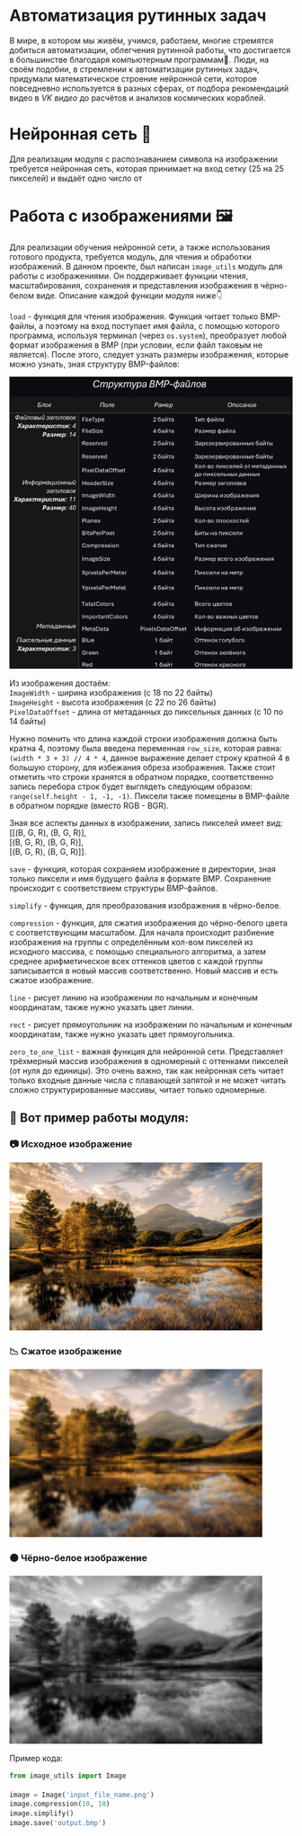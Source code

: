 # **Автоматизация рутинных задач**

В мире, в котором мы живём, учимся, работаем, многие стремятся добиться автоматизации, облегчения рутинной работы, что достигается в большинстве благодаря компьютерным программам🤖. Люди, на своём подобии, в стремлении к автоматизации рутинных задач, придумали математическое строение нейронной сети, которое повседневно используется в разных сферах, от подбора рекомендаций видео в _VK видео_ до расчётов и анализов космических кораблей.

# Нейронная сеть 🤖

Для реализации модуля с распознаванием символа на изображении требуется нейронная сеть, которая принимает на вход сетку (25 на 25 пикселей) и выдаёт одно число от 

# Работа с изображениями 🖼

Для реализации обучения нейронной сети, а также использования готового продукта, требуется модуль, для чтения и обработки изображений. В данном проекте, был написан `image_utils` модуль для работы с изображениями. Он поддерживает функции чтения, масштабирования, сохранения и представления изображения в чёрно-белом виде. Описание каждой функции модуля ниже👇

`load` - 
функция для чтения изображения. Функция читает только BMP-файлы, а поэтому на вход поступает имя файла, с помощью которого программа, используя терминал (через `os.system`), преобразует любой формат изображения в BMP (при условии, если файл таковым не является). После этого, следует узнать размеры изображения, которые можно узнать, зная структуру BMP-файлов:

![struct_bmp.jpg](Materials/struct_bmp.jpg)

Из изображения достаём:<br />
`ImageWidth` - ширина изображения (с 18 по 22 байты)<br />
`ImageHeight` - высота изображения (с 22 по 26 байты)<br />
`PixelDataOffset` - длина от метаданных до пиксельных данных (с 10 по 14 байты)

Нужно помнить что длина каждой строки изображения должна быть кратна 4, поэтому была введена переменная `row_size`, которая равна: `(width * 3 + 3) // 4 * 4`, данное выражение делает строку кратной 4 в большую сторону, для избежания обреза изображения. Также стоит отметить что строки хранятся в обратном порядке, соответственно запись перебора строк будет выглядеть следующим образом: `range(self.height - 1, -1, -1)`. Пиксели также помещены в BMP-файле в обратном порядке (вместо RGB - BGR).

Зная все аспекты данных в изображении, запись пикселей имеет вид: <br /> \[\[\(B, G, R), (B, G, R)], <br />\[\(B, G, R), (B, G, R)], <br />\[\(B, G, R), (B, G, R)]]. 

`save` - функция, которая сохраняем изображение в директории, зная только пиксели и имя будущего файла в формате BMP. Сохранение происходит с соответствием структуры BMP-файлов. 

`simplify` - функция, для преобразования изображения в чёрно-белое.

`compression` - функция, для сжатия изображения до чёрно-белого цвета с соответствующим масштабом. Для начала происходит разбиение изображения на группы с определённым кол-вом пикселей из исходного массива, с помощью специального алгоритма, а затем среднее арифметическое всех оттенков цветов с каждой группы записывается в новый массив соответственно. Новый массив и есть сжатое изображение.

`line` - рисует линию на изображении по начальным и конечным координатам, также нужно указать цвет линии.

`rect` - рисует прямоугольник на изображении по начальным и конечным координатам, также нужно указать цвет прямоугольника.

`zero_to_one_list` - важная функция для нейронной сети. Представляет трёхмерный массив изображения в одномерный с оттенками пикселей (от нуля до единицы). Это очень важно, так как нейронная сеть читает только входные данные числа с плавающей запятой и не может читать сложно структурированные массивы, читает только одномерные.

## 🎨 Вот пример работы модуля:

### 📷 Исходное изображение

<div>
    <img src="Materials/test_bmp_image_original.bmp" width="450" alt="Original">
</div>

### 📉 Сжатое изображение

<div>
    <img src="Materials/test_bmp_image_compression.bmp" width="450" alt="Compressed">
</div>

### ⚫ Чёрно-белое изображение

<div>
    <img src="Materials/test_bmp_image_simplify.bmp" width="450" alt="Original">
</div>

Пример кода:
```python
from image_utils import Image

image = Image('input_file_name.png')
image.compression(10, 10)
image.simplify()
image.save('output.bmp')
```

